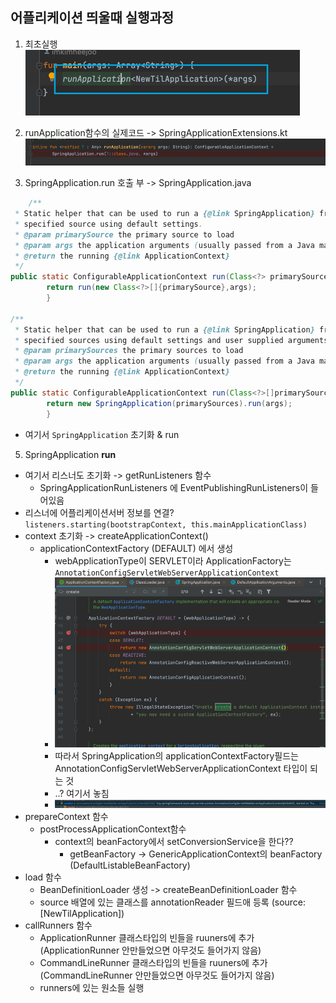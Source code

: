 ## 어플리케이션 띄울때 실행과정

1) 최초실행
   ![img.png](img.png)

2) runApplication함수의 실제코드 -> SpringApplicationExtensions.kt
   ![img_1.png](img_1.png)

3) SpringApplication.run 호출 부 -> SpringApplication.java

```java
    /**
 * Static helper that can be used to run a {@link SpringApplication} from the
 * specified source using default settings.
 * @param primarySource the primary source to load
 * @param args the application arguments (usually passed from a Java main method)
 * @return the running {@link ApplicationContext}
 */
public static ConfigurableApplicationContext run(Class<?> primarySource,String...args){
        return run(new Class<?>[]{primarySource},args);
        }

/**
 * Static helper that can be used to run a {@link SpringApplication} from the
 * specified sources using default settings and user supplied arguments.
 * @param primarySources the primary sources to load
 * @param args the application arguments (usually passed from a Java main method)
 * @return the running {@link ApplicationContext}
 */
public static ConfigurableApplicationContext run(Class<?>[]primarySources,String[]args){
        return new SpringApplication(primarySources).run(args);
        }
```

- 여기서 `SpringApplication` 초기화 & run

5) SpringApplication
   **run**

- 여기서 리스너도 초기화 -> getRunListeners 함수
    - SpringApplicationRunListeners 에 EventPublishingRunListeners이 들어있음
- 리스너에 어플리케이션서버 정보를 연결? `listeners.starting(bootstrapContext, this.mainApplicationClass)`
- context 초기화 -> createApplicationContext()
    - applicationContextFactory (DEFAULT) 에서 생성
        - webApplicationType이 SERVLET이라 ApplicationFactory는 `AnnotationConfigServletWebServerApplicationContext`
        - ![img_2.png](img_2.png)
        - 따라서 SpringApplication의 applicationContextFactory필드는 AnnotationConfigServletWebServerApplicationContext 타입이 되는
          것
        - ..? 여기서 놓침
        - ![img_3.png](img_3.png)
- prepareContext 함수
    - postProcessApplicationContext함수
        - context의 beanFactory에서 setConversionService을 한다??
            - getBeanFactory -> GenericApplicationContext의 beanFactory (DefaultListableBeanFactory)
- load 함수
    - BeanDefinitionLoader 생성 -> createBeanDefinitionLoader 함수
    - source 배열에 있는 클래스를 annotationReader 필드애 등록 (source: [NewTilApplication])
- callRunners 함수
    - ApplicationRunner 클래스타입의 빈들을 ruuners에 추가 (ApplicationRunner 안만들었으면 아무것도 들어가지 않음)
    - CommandLineRunner 클래스타입의 빈들을 ruuners에 추가 (CommandLineRunner 안만들었으면 아무것도 들어가지 않음)
    - runners에 있는 원소들 실행